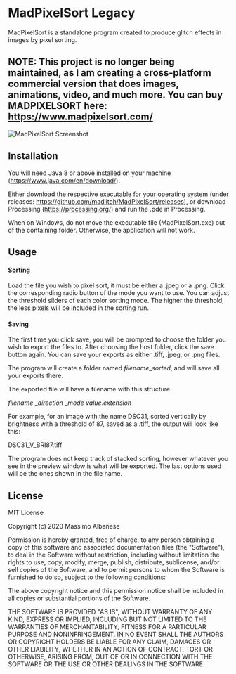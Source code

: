# MadPixelSort Legacy

MadPixelSort is a standalone program created to produce glitch effects 
in images by pixel sorting. 

## NOTE: This project is no longer being maintained, as I am creating a cross-platform commercial version that does images, animations, video, and much more. You can buy MADPIXELSORT here: https://www.madpixelsort.com/

![MadPixelSort Screenshot](/images/mpsscreenshot.png)

## Installation

 You will need Java 8 or above installed on your machine (https://www.java.com/en/download/).

Either download the respective executable for your operating system (under releases: https://github.com/madlitch/MadPixelSort/releases), or download Processing (https://processing.org/) and run the .pde in Processing.

When on Windows, do not move the executable file (MadPixelSort.exe) out of the containing folder. Otherwise, the application will not work.

## Usage
#### Sorting
Load the file you wish to pixel sort, it must be either a .jpeg or a .png.
Click the corresponding radio button of the mode you want to use. 
You can adjust the threshold sliders of each color sorting mode. 
The higher the threshold, the less pixels will
be included in the sorting run.

#### Saving
The first time you click save, you will be prompted to choose the folder you wish to export the files to. After choosing the host folder, click the save button again. You can save your exports as either .tiff, .jpeg, or .png files.

The program will create a folder named *filename*_*sorted*, and will save all your exports there.

The exported file will have a filename with this structure: 

*filename* _*direction* _*mode* *value*.*extension*

For example, for an image with the name DSC31, sorted vertically by brightness
with a threshold of 87, saved as a .tiff, the output will look like this:

DSC31_V_BRI87.tiff

The program does not keep track of stacked sorting, however whatever you see
in the preview window is what will be exported. The last options used
will be the ones shown in the file name.



## License
MIT License

Copyright (c) 2020 Massimo Albanese

Permission is hereby granted, free of charge, to any person obtaining a copy
of this software and associated documentation files (the "Software"), to deal
in the Software without restriction, including without limitation the rights
to use, copy, modify, merge, publish, distribute, sublicense, and/or sell
copies of the Software, and to permit persons to whom the Software is
furnished to do so, subject to the following conditions:

The above copyright notice and this permission notice shall be included in all
copies or substantial portions of the Software.

THE SOFTWARE IS PROVIDED "AS IS", WITHOUT WARRANTY OF ANY KIND, EXPRESS OR
IMPLIED, INCLUDING BUT NOT LIMITED TO THE WARRANTIES OF MERCHANTABILITY,
FITNESS FOR A PARTICULAR PURPOSE AND NONINFRINGEMENT. IN NO EVENT SHALL THE
AUTHORS OR COPYRIGHT HOLDERS BE LIABLE FOR ANY CLAIM, DAMAGES OR OTHER
LIABILITY, WHETHER IN AN ACTION OF CONTRACT, TORT OR OTHERWISE, ARISING FROM,
OUT OF OR IN CONNECTION WITH THE SOFTWARE OR THE USE OR OTHER DEALINGS IN THE
SOFTWARE.
